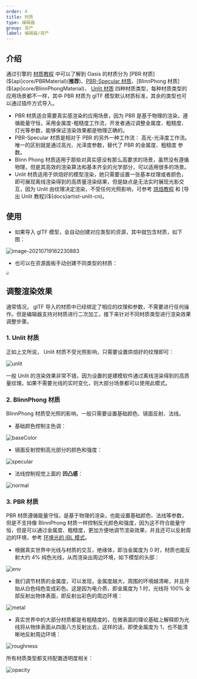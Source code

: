 ```yaml
---
order: 4
title: 材质
type: 编辑器
group: 资产
label: 编辑器/资产
---
```


## 介绍

通过引擎的 [材质教程](${docs}material-cn) 中可以了解到 Oasis 的材质分为 [PBR 材质](${api}core/PBRMaterial)(**推荐**)、[PBR-Specular 材质](${api}core/PBRSpecularMaterial)、[BlinnPhong 材质](${api}core/BlinnPhongMaterial)、 [Unlit 材质](${api}core/UnlitMaterial) 四种材质类型，每种材质类型的应用场景都不一样，其中 PBR 材质为 glTF 模型默认材质标准，其余的类型也可以通过插件方式导入。

- PBR 材质适合需要真实感渲染的应用场景，因为 PBR 是基于物理的渲染，遵循能量守恒，采用金属度-粗糙度工作流，开发者通过调整金属度、粗糙度、灯光等参数，能够保证渲染效果都是物理正确的。
- PBR-Specular 材质是相对于 PBR 的另外一种工作流： 高光-光泽度工作流。唯一的区别就是通过高光、光泽度参数，替代了 PBR 的金属度、粗糙度 参数。
- Blinn Phong 材质适用于那些对真实感没有那么高要求的场景，虽然没有遵循物理，但是其高效的渲染算法和基本齐全的光学部分，可以适用很多的场景。
- Unlit 材质适用于烘焙好的模型渲染，她只需要设置一张基本纹理或者颜色，即可展现离线渲染得到的高质量渲染结果，但是缺点是无法实时展现光影交互，因为 Unlit 由纹理决定渲染，不受任何光照影响，可参考 [烘焙教程](${docs}artist-bake-cn) 和 [导出 Unlit 教程](${docs}artist-unlit-cn)。

## 使用

- 如果导入 glTF 模型，会自动创建对应类型的资源，其中就包含材质，如下图：

![image-20210719162230883](https://gw.alipayobjects.com/zos/OasisHub/d5626811-f20e-4b84-aa28-7c6909dc607b/image-20210719162230883.png)

- 也可以在资源面板手动创建不同类型的材质：

<img src="https://gw.alipayobjects.com/zos/OasisHub/01f73e82-8be1-4568-baca-a7de3baf17fb/image-20210719175600845.png" style="zoom:50%;" />

## 调整渲染效果

通常情况， glTF 导入的材质中已经绑定了相应的纹理和参数，不需要进行任何操作。但是编辑器支持对材质进行二次加工，接下来针对不同材质类型进行渲染效果调整步骤。

### 1. Unlit 材质

正如上文所说， Unlit 材质不受光照影响，只需要设置烘焙好的纹理即可：

![unlit](https://gw.alipayobjects.com/zos/OasisHub/e2639e60-a6ed-416d-9f53-064557261d14/unlit.gif)

一般 Unlit 的渲染效果非常不错，因为设置的是建模软件通过离线渲染得到的高质量纹理。如果不需要光线的实时变化，则大部分场景都可以使用此模式。

### 2. BlinnPhong 材质

BlinnPhong 材质受光照的影响，一般只需要设置基础颜色、镜面反射、法线。

- 基础颜色控制主色调：

![baseColor](https://gw.alipayobjects.com/zos/OasisHub/a3ac25e1-36fa-4994-bb24-37b837698478/baseColor.gif)

- 镜面反射控制高光部分的颜色和强度：

![specular](https://gw.alipayobjects.com/zos/OasisHub/cbda6aec-63e8-4665-b15e-28adaccd7f19/specular.gif)

- 法线控制视觉上面的 **凹凸感**：

![normal](https://gw.alipayobjects.com/zos/OasisHub/9e48930a-a231-416d-9cb0-7bacc675be0a/normal.gif)

### 3. PBR 材质

PBR 材质遵循能量守恒，是基于物理的渲染，也能设置基础颜色、法线等参数，但是不支持像 BlinnPhong 材质一样控制反光颜色和强度，因为这不符合能量守恒，但是可以通过金属度、粗糙度，更加方便地调节渲染效果，并且还可以反射周边的环境，参考 [环境光的 IBL 模式](${docs}light-cn#ibl-镜面反射)。

- 根据真实世界中光线与材质的交互，绝缘体，即当金属度为 0 时，材质也能反射大约 4% 纯色光线，从而渲染出周边环境，如下模型的头部：

![env](https://gw.alipayobjects.com/zos/OasisHub/c40a665d-9d37-46f1-9206-a29859be75a3/env.gif)

- 我们调节材质的金属度，可以发现，金属度越大，周围的环境越清晰，并且开始从白色纯色变成彩色。这是因为电介质，即金属度为 1 时，光线将 100% 全部反射出物体表面，即反射出彩色的周边环境：

![metal](https://gw.alipayobjects.com/zos/OasisHub/95562cce-618f-4093-a775-c6a03831c580/metal.gif)

- 真实世界中的大部分材质都是有粗糙度的，在微表面的理论基础上解释即为光线将从物体表面从四面八方反射出去，这样的话，即使金属度为 1，也不能清晰地反射周边环境：

![roughness](https://gw.alipayobjects.com/zos/OasisHub/a51d5eca-e0ae-4882-8941-2fd15c8e523a/roughness.gif)

所有材质类型都支持配置透明度相关：

![opacity](https://gw.alipayobjects.com/zos/OasisHub/7f93cca8-0e2f-4549-b02a-199a9ed36bfc/opacity.gif)
